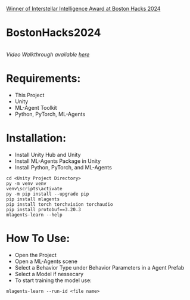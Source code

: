 [Winner of Interstellar Intelligence Award at Boston Hacks 2024](https://devpost.com/software/jtr)

# BostonHacks2024

###### 

###### 

###### Video Walkthrough available [here](https://www.youtube.com/watch?v=NQ5OTRC5FMQ)

# Requirements:

* This Project  
* Unity  
* ML-Agent Toolkit  
* Python, PyTorch, ML-Agents

# Installation:

* Install Unity Hub and Unity  
* Install ML-Agents Package in Unity  
* Install Python, PyTorch, and ML-Agents
```
cd <Unity Project Directory>
py -m venv venv
venv\scripts\activate
py -m pip install --upgrade pip
pip install mlagents
pip install torch torchvision torchaudio
pip install protobuf==3.20.3
mlagents-learn --help
```
# How To Use:

* Open the Project
* Open a ML-Agents scene
* Select a Behavior Type under Behavior Parameters in a Agent Prefab
* Select a Model if nessecary
* To start training the model use:

```
mlagents-learn --run-id <file name>
```
